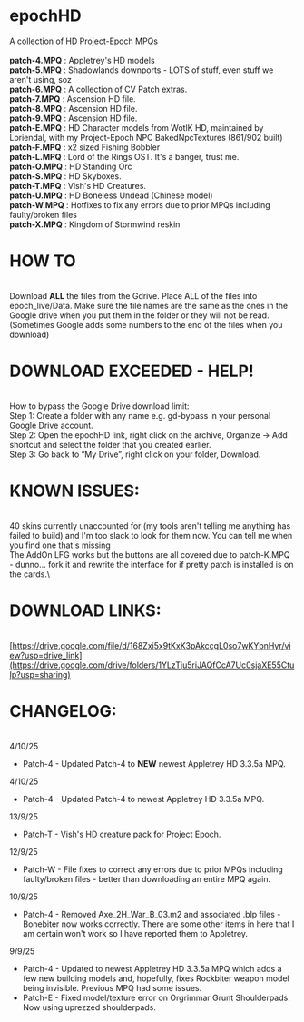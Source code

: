 # epochHD
A collection of HD Project-Epoch MPQs\
\
**patch-4.MPQ** : Appletrey's HD models\
**patch-5.MPQ** : Shadowlands downports  - LOTS of stuff, even stuff we aren't using, soz\
**patch-6.MPQ** : A collection of CV Patch extras.\
**patch-7.MPQ** : Ascension HD file.\
**patch-8.MPQ** : Ascension HD file.\
**patch-9.MPQ** : Ascension HD file.\
**patch-E.MPQ** : HD Character models from WotlK HD, maintained by Loriendal, with my Project-Epoch NPC BakedNpcTextures (861/902 built)\
**patch-F.MPQ** : x2 sized Fishing Bobbler\
**patch-L.MPQ** : Lord of the Rings OST. It's a banger, trust me.\
**patch-O.MPQ** : HD Standing Orc\
**patch-S.MPQ** : HD Skyboxes.\
**patch-T.MPQ** : Vish's HD Creatures.\
**patch-U.MPQ** : HD Boneless Undead (Chinese model)\
**patch-W.MPQ** : Hotfixes to fix any errors due to prior MPQs including faulty/broken files\
**patch-X.MPQ** : Kingdom of Stormwind reskin

# HOW TO
\
Download **ALL** the files from the Gdrive. Place ALL of the files into epoch_live/Data. Make sure the file names are the same as the ones in the Google drive when you put them in the folder or they will not be read. (Sometimes Google adds some numbers to the end of the files when you download)

# DOWNLOAD EXCEEDED - HELP!
\
How to bypass the Google Drive download limit: \
Step 1: Create a folder with any name e.g. gd-bypass in your personal Google Drive account.\
Step 2: Open the epochHD link, right click on the archive, Organize -> Add shortcut and select the folder that you created earlier.\
Step 3: Go back to “My Drive”, right click on your folder, Download.

# KNOWN ISSUES:
\
40 skins currently unaccounted for (my tools aren't telling me anything has failed to build) and I'm too slack to look for them now. You can tell me when you find one that's missing\
The AddOn LFG works but the buttons are all covered due to patch-K.MPQ - dunno... fork it and rewrite the interface for if pretty patch is installed is on the cards.\

# DOWNLOAD LINKS:
\
[https://drive.google.com/file/d/168Zxi5x9tKxK3pAkccgL0so7wKYbnHyr/view?usp=drive_link](https://drive.google.com/drive/folders/1YLzTju5riJAQfCcA7Uc0sjaXE55CtuIp?usp=sharing)

# CHANGELOG:
\
4/10/25
- Patch-4 - Updated Patch-4 to **NEW** newest Appletrey HD 3.3.5a MPQ.

4/10/25
- Patch-4 - Updated Patch-4 to newest Appletrey HD 3.3.5a MPQ.
  
13/9/25
- Patch-T - Vish's HD creature pack for Project Epoch.

12/9/25
- Patch-W - File fixes to correct any errors due to prior MPQs including faulty/broken files - better than downloading an entire MPQ again.
  
10/9/25
- Patch-4 - Removed Axe_2H_War_B_03.m2 and associated .blp files - Bonebiter now works correctly. There are some other items in here that I am certain won't work so I have reported them to Appletrey.

9/9/25
- Patch-4 - Updated to newest Appletrey HD 3.3.5a MPQ which adds a few new building models and, hopefully, fixes Rockbiter weapon model being invisible. Previous MPQ had some issues.
- Patch-E - Fixed model/texture error on Orgrimmar Grunt Shoulderpads. Now using uprezzed shoulderpads.
